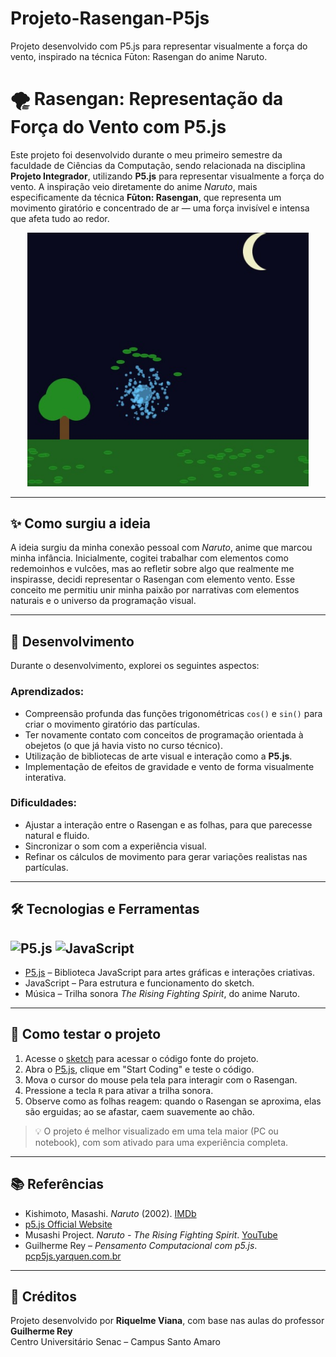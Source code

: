 # Projeto-Rasengan-P5js
Projeto desenvolvido com P5.js para representar visualmente a força do vento, inspirado na técnica Fūton: Rasengan do anime Naruto.

# 🌪️ Rasengan: Representação da Força do Vento com P5.js

Este projeto foi desenvolvido durante o meu primeiro semestre da faculdade de Ciências da Computação, sendo relacionada na disciplina **Projeto Integrador**, utilizando **P5.js** para representar visualmente a força do vento. A inspiração veio diretamente do anime *Naruto*, mais especificamente da técnica **Fūton: Rasengan**, que representa um movimento giratório e concentrado de ar — uma força invisível e intensa que afeta tudo ao redor.  

<p align="center">
  <img src="img/Rasengan_img.jpg" alt="Demonstração do Rasengan" width="450">
</p>

---

## ✨ Como surgiu a ideia

A ideia surgiu da minha conexão pessoal com *Naruto*, anime que marcou minha infância. Inicialmente, cogitei trabalhar com elementos como redemoinhos e vulcões, mas ao refletir sobre algo que realmente me inspirasse, decidi representar o Rasengan com elemento vento. Esse conceito me permitiu unir minha paixão por narrativas com elementos naturais e o universo da programação visual.

---

## 🔧 Desenvolvimento

Durante o desenvolvimento, explorei os seguintes aspectos:

### Aprendizados:
- Compreensão profunda das funções trigonométricas `cos()` e `sin()` para criar o movimento giratório das partículas.
- Ter novamente contato com conceitos de programação orientada à obejetos (o que já havia visto no curso técnico).
- Utilização de bibliotecas de arte visual e interação como a **P5.js**.
- Implementação de efeitos de gravidade e vento de forma visualmente interativa.

### Dificuldades:
- Ajustar a interação entre o Rasengan e as folhas, para que parecesse natural e fluido.
- Sincronizar o som com a experiência visual.
- Refinar os cálculos de movimento para gerar variações realistas nas partículas.

---

## 🛠️ Tecnologias e Ferramentas
![P5.js](https://img.shields.io/badge/p5.js-EF4A63?style=for-the-badge&logo=p5dotjs&logoColor=white)
![JavaScript](https://img.shields.io/badge/JavaScript-F7DF1E?style=for-the-badge&logo=javascript&logoColor=black)
-------
- [P5.js](https://p5js.org/) – Biblioteca JavaScript para artes gráficas e interações criativas.
- JavaScript – Para estrutura e funcionamento do sketch.
- Música – Trilha sonora *The Rising Fighting Spirit*, do anime Naruto.
---

## 🚀 Como testar o projeto

1. Acesse o [sketch](https://github.com/RiquelmeViana23/Projeto-Rasengan-P5js/blob/main/src/sketch.js) para acessar o código fonte do projeto.
2. Abra o [P5.js](https://p5js.org), clique em "Start Coding" e teste o código.
3. Mova o cursor do mouse pela tela para interagir com o Rasengan.
4. Pressione a tecla `R` para ativar a trilha sonora.
5. Observe como as folhas reagem: quando o Rasengan se aproxima, elas são erguidas; ao se afastar, caem suavemente ao chão.

> 💡 O projeto é melhor visualizado em uma tela maior (PC ou notebook), com som ativado para uma experiência completa.

---

## 📚 Referências

- Kishimoto, Masashi. *Naruto* (2002). [IMDb](https://www.imdb.com/title/tt0409591/)
- [p5.js Official Website](https://p5js.org)
- Musashi Project. *Naruto - The Rising Fighting Spirit*. [YouTube](https://www.youtube.com/watch?v=mjjkHg5FOhk)
- Guilherme Rey – *Pensamento Computacional com p5.js*. [pcp5js.yarquen.com.br](https://pcp5js.yarquen.com.br)

---

## 🙌 Créditos

Projeto desenvolvido por **Riquelme Viana**, com base nas aulas do professor **Guilherme Rey**  
Centro Universitário Senac – Campus Santo Amaro
